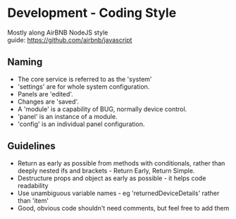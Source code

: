# Development - Coding Style

Mostly along AirBNB NodeJS style guide: https://github.com/airbnb/javascript

## Naming

-   The core service is referred to as the 'system'
-   'settings' are for whole system configuration.
-   Panels are 'edited'.
-   Changes are 'saved'.
-   A 'module' is a capability of BUG, normally device control.
-   'panel' is an instance of a module.
-   'config' is an individual panel configuration.

## Guidelines

-   Return as early as possible from methods with conditionals, rather than deeply nested ifs and brackets - Return Early, Return Simple.
-   Destructure props and object as early as possible - it helps code readability
-   Use unambiguous variable names - eg 'returnedDeviceDetails' rather than 'item'
-   Good, obvious code shouldn't need comments, but feel free to add them

